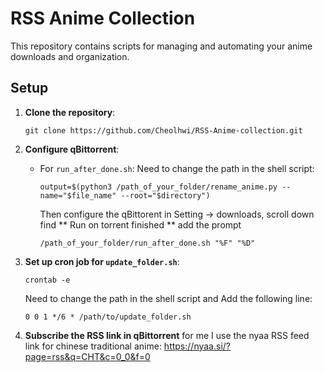 # RSS Anime Collection

This repository contains scripts for managing and automating your anime downloads and organization.

## Setup

1. **Clone the repository**:
    ```
    git clone https://github.com/Cheolhwi/RSS-Anime-collection.git
    ```

2. **Configure qBittorrent**:
    - For `run_after_done.sh`:
      Need to change the path in the shell script:
      ```
      output=$(python3 /path_of_your_folder/rename_anime.py --name="$file_name" --root="$directory")
      ```
      Then configure the qBittorent in Setting -> downloads, scroll down find ** Run on torrent finished ** add the prompt
      ```
      /path_of_your_folder/run_after_done.sh "%F" "%D"
      ```

3. **Set up cron job for `update_folder.sh`**:
    ```
    crontab -e
    ```
    Need to change the path in the shell script and Add the following line:
    ```
    0 0 1 */6 * /path/to/update_folder.sh
    ```
4. **Subscribe the RSS link in qBittorrent**
   for me I use the nyaa RSS feed link for chinese traditional anime: https://nyaa.si/?page=rss&q=CHT&c=0_0&f=0
